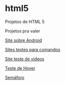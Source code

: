 # html5
 Projetos de HTML 5

Projetos pra valer

<a href="https://kostikgs.github.io/html5/modulo2/d010/android.html" target='_blank'> Site sobre Android


Sites testes para comandos

<a href="https://kostikgs.github.io/html5/modulo1/Site_com_links_de_video/index" target='_blank'> Site teste de videos

<a href="https://kostikgs.github.io/html5/modulo2/Ex020/hover" target='_blank'> Teste de Hover

<a href="https://kostikgs.github.io/html5/modulo2/Ex020/pseudoclasse" target='_blank'> Semáforo